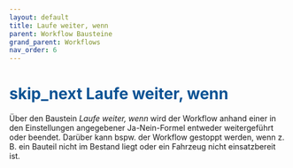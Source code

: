 ```yaml
---
layout: default
title: Laufe weiter, wenn
parent: Workflow Bausteine
grand_parent: Workflows
nav_order: 6
---
```


# <span style="color:#0b5394"><span class="material-icons">skip_next</span> **Laufe weiter, wenn**</span>

Über den Baustein *Laufe weiter, wenn* wird der Workflow anhand einer in den Einstellungen angegebener Ja-Nein-Formel entweder weitergeführt oder beendet.
Darüber kann bspw. der Workflow gestoppt werden, wenn z. B. ein Bauteil nicht im Bestand liegt oder ein Fahrzeug nicht einsatzbereit ist.
